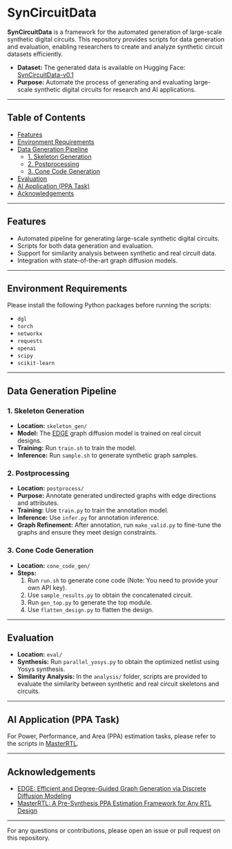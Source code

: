 # SynCircuitData

**SynCircuitData** is a framework for the automated generation of large-scale synthetic digital circuits. This repository provides scripts for data generation and evaluation, enabling researchers to create and analyze synthetic circuit datasets efficiently.

- **Dataset:** The generated data is available on Hugging Face: [SynCircuitData-v0.1](https://huggingface.co/datasets/ishorn5/SynCircuitData-v0.1)
- **Purpose:** Automate the process of generating and evaluating large-scale synthetic digital circuits for research and AI applications.

---

## Table of Contents

- [Features](#features)
- [Environment Requirements](#environment-requirements)
- [Data Generation Pipeline](#data-generation-pipeline)
  - [1. Skeleton Generation](#1-skeleton-generation)
  - [2. Postprocessing](#2-postprocessing)
  - [3. Cone Code Generation](#3-cone-code-generation)
- [Evaluation](#evaluation)
- [AI Application (PPA Task)](#ai-application-ppa-task)
- [Acknowledgements](#acknowledgements)

---

## Features

- Automated pipeline for generating large-scale synthetic digital circuits.
- Scripts for both data generation and evaluation.
- Support for similarity analysis between synthetic and real circuit data.
- Integration with state-of-the-art graph diffusion models.

---

## Environment Requirements

Please install the following Python packages before running the scripts:

- `dgl`
- `torch`
- `networkx`
- `requests`
- `openai`
- `scipy`
- `scikit-learn`

---

## Data Generation Pipeline

### 1. Skeleton Generation

- **Location:** `skeleton_gen/`
- **Model:** The [EDGE](https://github.com/tufts-ml/graph-generation-EDGE) graph diffusion model is trained on real circuit designs.
- **Training:** Run `train.sh` to train the model.
- **Inference:** Run `sample.sh` to generate synthetic graph samples.

### 2. Postprocessing

- **Location:** `postprocess/`
- **Purpose:** Annotate generated undirected graphs with edge directions and attributes.
- **Training:** Use `train.py` to train the annotation model.
- **Inference:** Use `infer.py` for annotation inference.
- **Graph Refinement:** After annotation, run `make_valid.py` to fine-tune the graphs and ensure they meet design constraints.

### 3. Cone Code Generation

- **Location:** `cone_code_gen/`
- **Steps:**
  1. Run `run.sh` to generate cone code (Note: You need to provide your own API key).
  2. Use `sample_results.py` to obtain the concatenated circuit.
  3. Run `gen_top.py` to generate the top module.
  4. Use `flatten_design.py` to flatten the design.

---

## Evaluation

- **Location:** `eval/`
- **Synthesis:** Run `parallel_yosys.py` to obtain the optimized netlist using Yosys synthesis.
- **Similarity Analysis:** In the `analysis/` folder, scripts are provided to evaluate the similarity between synthetic and real circuit skeletons and circuits.

---

## AI Application (PPA Task)

For Power, Performance, and Area (PPA) estimation tasks, please refer to the scripts in [MasterRTL](https://github.com/hkust-zhiyao/MasterRTL).

---

## Acknowledgements

- [EDGE: Efficient and Degree-Guided Graph Generation via Discrete Diffusion Modeling](https://github.com/tufts-ml/graph-generation-EDGE)
- [MasterRTL: A Pre-Synthesis PPA Estimation Framework for Any RTL Design](https://github.com/hkust-zhiyao/MasterRTL)

---

For any questions or contributions, please open an issue or pull request on this repository.
